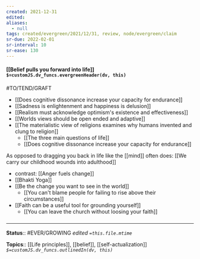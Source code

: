 ```yaml
---
created: 2021-12-31 
edited: 
aliases:
  - null
tags: created/evergreen/2021/12/31, review, node/evergreen/claim
sr-due: 2022-02-01
sr-interval: 10
sr-ease: 130
---
```


#### [[Belief pulls you forward into life]] `$=customJS.dv_funcs.evergreenHeader(dv, this)`

#TO/TEND/GRAFT 
- [[Does cognitive dissonance increase your capacity for endurance]]
- [[Sadness is enlightenment and happiness is delusion]]
- [[Realism must acknowledge optimism's existence and effectiveness]]
- [[Worlds views should be open ended and adaptive]]
- [[The materialistic view of religions examines why humans invented and clung to religion]]
	- [[The three main questions of life]]
	- [[Does cognitive dissonance increase your capacity for endurance]]

As opposed to dragging you back in life like the [[mind]] often does: 
[[We carry our childhood wounds into adulthood]]

- contrast: [[Anger fuels change]]
- [[Bhakti Yoga]]
- [[Be the change you want to see in the world]]
	- [[You can't blame people for failing to rise above their circumstances]]
- [[Faith can be a useful tool for grounding yourself]]
	- [[You can leave the church without loosing your faith]]

### <hr class="footnote"/>

**Status**:: #EVER/GROWING
*edited `=this.file.mtime`*

**Topics**:: [[Life principles]], [[belief]], [[self-actualization]]
*`$=customJS.dv_funcs.outlinedIn(dv, this)`*


